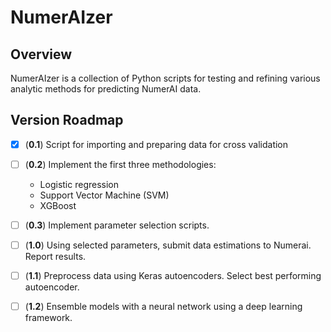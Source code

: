 # NumerAIzer

## Overview

NumerAIzer is a collection of Python scripts for testing and refining various analytic methods for predicting NumerAI data.

## Version Roadmap

- [x] (**0.1**) Script for importing and preparing data for cross validation

- [ ] (**0.2**) Implement the first three methodologies:
     * Logistic regression
     * Support Vector Machine (SVM)
     * XGBoost

- [ ] (**0.3**) Implement parameter selection scripts. 

- [ ] (**1.0**) Using selected parameters, submit data estimations to Numerai. Report results.

- [ ] (**1.1**) Preprocess data using Keras autoencoders. Select best performing autoencoder.

- [ ] (**1.2**) Ensemble models with a neural network using a deep learning framework.
